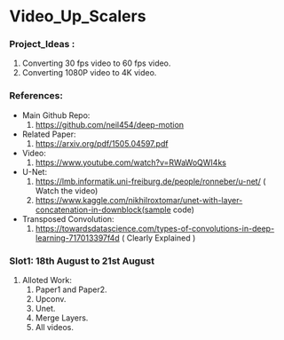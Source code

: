 # Video_Up_Scalers
### Project_Ideas : 
1. Converting 30 fps video to 60 fps video.
2. Converting 1080P video to 4K video.

### References:
- Main Github Repo:
  1. https://github.com/neil454/deep-motion
- Related Paper:
  1. https://arxiv.org/pdf/1505.04597.pdf
- Video:
  1. https://www.youtube.com/watch?v=RWaWoQWI4ks
- U-Net:
  1. https://lmb.informatik.uni-freiburg.de/people/ronneber/u-net/  ( Watch the video)
  2. https://www.kaggle.com/nikhilroxtomar/unet-with-layer-concatenation-in-downblock(sample code)
- Transposed Convolution:  
  1. https://towardsdatascience.com/types-of-convolutions-in-deep-learning-717013397f4d  ( Clearly Explained )


### Slot1: 18th August to 21st August
1. Alloted Work: 
   1. Paper1 and Paper2.
   2. Upconv.
   3. Unet.
   4. Merge Layers.
   5. All videos.
